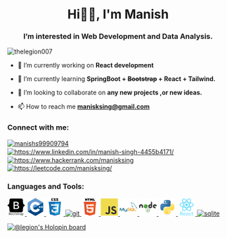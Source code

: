 <!---
<div align="center">
<img src="https://rishavanand.github.io/static/images/greetings.gif" align="center" style="width: 50% ;  height: 50%" />
</div>
---> 
<h1 align="center">Hi👨‍💻, I'm Manish</h1>
<h3 align="center"> I’m interested in Web Development and Data Analysis.</h3>

<p align="left"> <img src="https://komarev.com/ghpvc/?username=thelegion007&label=Profile%20views&color=0e75b6&style=flat" alt="thelegion007" /> </p>

<!--- 
<p align="left"> <a href="https://github.com/ryo-ma/github-profile-trophy"><img src="https://github-profile-trophy.vercel.app/?username=thelegion007" alt="thelegion007" /></a> </p>
--->
- 🔭 I’m currently working on **React development**

- 🌱 I’m currently learning **SpringBoot + <del>Bootstrap</del> + React + Tailwind.**

- 👯 I’m looking to collaborate on **any new projects ,or new ideas.**

- 📫 How to reach me **manisksing@gmail.com**

<!---
- ⚡ Fun fact **I am Lazy.**
--->

<h3 align="left">Connect with me:</h3>
<p align="left">
<a href="https://twitter.com/ManishS85120973" target="blank"><img align="center" src="https://raw.githubusercontent.com/rahuldkjain/github-profile-readme-generator/master/src/images/icons/Social/twitter.svg" alt="manishs99909794" height="30" width="40" /></a>
<a href="https://www.linkedin.com/in/manish-singh-4455b4171/" target="blank"><img align="center" src="https://raw.githubusercontent.com/rahuldkjain/github-profile-readme-generator/master/src/images/icons/Social/linked-in-alt.svg" alt="https://www.linkedin.com/in/manish-singh-4455b4171/" height="30" width="40" /></a>
<a href="https://www.hackerrank.com/manisksing" target="blank"><img align="center" src="https://raw.githubusercontent.com/rahuldkjain/github-profile-readme-generator/master/src/images/icons/Social/hackerrank.svg" alt="https://www.hackerrank.com/manisksing" height="30" width="40" /></a>
<a href="https://leetcode.com/manisksing/" target="blank"><img align="center" src="https://raw.githubusercontent.com/rahuldkjain/github-profile-readme-generator/master/src/images/icons/Social/leet-code.svg" alt="https://leetcode.com/manisksing/" height="30" width="40" /></a>
</p>

<h3 align="left">Languages and Tools:</h3>
<p align="left">  </a> <a href="https://getbootstrap.com" target="_blank" rel="noreferrer"> <img src="https://raw.githubusercontent.com/devicons/devicon/master/icons/bootstrap/bootstrap-plain-wordmark.svg" alt="bootstrap" width="40" height="40"/> </a>  <a href="https://www.w3schools.com/cpp/" target="_blank" rel="noreferrer"> <img src="https://raw.githubusercontent.com/devicons/devicon/master/icons/cplusplus/cplusplus-original.svg" alt="cplusplus" width="40" height="40"/> </a> <a href="https://www.w3schools.com/css/" target="_blank" rel="noreferrer"> <img src="https://raw.githubusercontent.com/devicons/devicon/master/icons/css3/css3-original-wordmark.svg" alt="css3" width="40" height="40"/> </a> <a href="https://git-scm.com/" target="_blank" rel="noreferrer"> <img src="https://www.vectorlogo.zone/logos/git-scm/git-scm-icon.svg" alt="git" width="40" height="40"/> </a> <a href="https://www.w3.org/html/" target="_blank" rel="noreferrer"> <img src="https://raw.githubusercontent.com/devicons/devicon/master/icons/html5/html5-original-wordmark.svg" alt="html5" width="40" height="40"/> </a> <a href="https://developer.mozilla.org/en-US/docs/Web/JavaScript" target="_blank" rel="noreferrer"> <img src="https://raw.githubusercontent.com/devicons/devicon/master/icons/javascript/javascript-original.svg" alt="javascript" width="40" height="40"/> </a>  </a> <a href="https://www.mysql.com/" target="_blank" rel="noreferrer"> <img src="https://raw.githubusercontent.com/devicons/devicon/master/icons/mysql/mysql-original-wordmark.svg" alt="mysql" width="40" height="40"/> </a> <a href="https://nodejs.org" target="_blank" rel="noreferrer"> <img src="https://raw.githubusercontent.com/devicons/devicon/master/icons/nodejs/nodejs-original-wordmark.svg" alt="nodejs" width="40" height="40"/> </a>  </a> <a href="https://www.php.net" target="_blank" rel="noreferrer"> </a> <a href="https://www.python.org" target="_blank" rel="noreferrer"> <img src="https://raw.githubusercontent.com/devicons/devicon/master/icons/python/python-original.svg" alt="python" width="40" height="40"/> </a> <a href="https://reactjs.org/" target="_blank" rel="noreferrer"> <img src="https://raw.githubusercontent.com/devicons/devicon/master/icons/react/react-original-wordmark.svg" alt="react" width="40" height="40"/> </a> <a href="https://www.sqlite.org/" target="_blank" rel="noreferrer"> <img src="https://www.vectorlogo.zone/logos/sqlite/sqlite-icon.svg" alt="sqlite" width="40" height="40"/> </a> </p>

<!---<p>&nbsp;<img align="center" src="https://github-readme-stats.vercel.app/api?username=thelegion007&show_icons=true&locale=en" alt="thelegion007" /></p>
--->
<!---
<p><img align="center" src="https://github-readme-streak-stats.herokuapp.com/?user=thelegion007&" alt="thelegion007" /></p>
--->
<!---
TheLegion007/TheLegion007 is a ✨ special ✨ repository because its `README.md` (this file) appears on your GitHub profile.
You can click the Preview link to take a look at your changes.
--->
[![@legion's Holopin board](https://holopin.me/legion)](https://holopin.io/@legion) 
